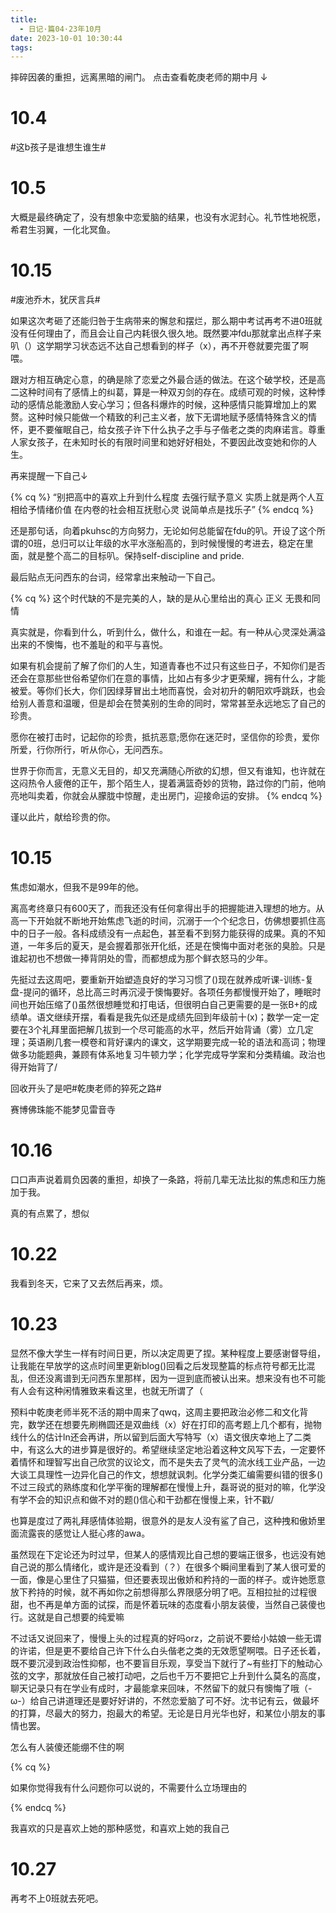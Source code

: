 ```yaml
---
title:
  - 日记·篇04·23年10月
date: 2023-10-01 10:30:44
tags:
---
```

摔碎因袭的重担，远离黑暗的闸门。
点击查看乾庚老师的期中月 ↓
<!--more-->
<h1>10.4</h1>
<p>#这b孩子是谁想生谁生#<p>
<h1>10.5</h1>
<p>大概是最终确定了，没有想象中恋爱脑的结果，也没有水泥封心。礼节性地祝愿，希君生羽翼，一化北冥鱼。<p>
<h1>10.15</h1>
<p>#废池乔木，犹厌言兵#<p>
<p>如果这次考砸了还能归咎于生病带来的懈怠和摆烂，那么期中考试再考不进0班就没有任何理由了，而且会让自己内耗很久很久地。既然要冲fdu那就拿出点样子来叭（）这学期学习状态远不达自己想看到的样子（x），再不开卷就要完蛋了啊喂。<p>
<p>跟对方相互确定心意，的确是除了恋爱之外最合适的做法。在这个破学校，还是高二这种时间有了感情上的纠葛，算是一种双刃剑的存在。成绩可观的时候，这种悸动的感情总能激励人安心学习；但各科爆炸的时候，这种感情只能算增加上的累赘。这种时候只能做一个精致的利己主义者，放下无谓地赋予感情特殊含义的情怀，更不要催眠自己，给女孩子许下什么执子之手与子偕老之类的肉麻诺言。尊重人家女孩子，在未知时长的有限时间里和她好好相处，不要因此改变她和你的人生。<p>
<p>再来提醒一下自己↓<p>
{% cq %}
“别把高中的喜欢上升到什么程度 去强行赋予意义 实质上就是两个人互相给予情绪价值 在内卷的社会相互抚慰心灵 说简单点是找乐子”
{% endcq %}
<p>还是那句话，向着pkuhsc的方向努力，无论如何总能留在fdu的叭。开设了这个所谓的0班，总归可以让年级的水平水涨船高的，到时候慢慢的考进去，稳定在里面，就是整个高二的目标叭。保持self-discipline and pride.<p>
<p>最后贴点无问西东的台词，经常拿出来触动一下自己。<p>
{% cq %}
这个时代缺的不是完美的人，缺的是从心里给出的真心 正义 无畏和同情

真实就是，你看到什么，听到什么，做什么，和谁在一起。有一种从心灵深处满溢出来的不懊悔，也不羞耻的和平与喜悦。

如果有机会提前了解了你们的人生，知道青春也不过只有这些日子，不知你们是否还会在意那些世俗希望你们在意的事情，比如占有多少才更荣耀，拥有什么，才能被爱。等你们长大，你们因绿芽冒出土地而喜悦，会对初升的朝阳欢呼跳跃，也会给别人善意和温暖，但是却会在赞美别的生命的同时，常常甚至永远地忘了自己的珍贵。

愿你在被打击时，记起你的珍贵，抵抗恶意;愿你在迷茫时，坚信你的珍贵，爱你所爱，行你所行，听从你心，无问西东。

世界于你而言，无意义无目的，却又充满随心所欲的幻想，但又有谁知，也许就在这闷热令人疲倦的正午，那个陌生人，提着满篮奇妙的货物，路过你的门前，他响亮地叫卖着，你就会从朦胧中惊醒，走出房门，迎接命运的安排。
{% endcq %}

<p>谨以此片，献给珍贵的你。<p>
<h1>10.15</h1>
<p>焦虑如潮水，但我不是99年的他。<p>
<p>离高考终章只有600天了，而我还没有任何拿得出手的把握能进入理想的地方。从高一下开始就不断地开始焦虑飞逝的时间，沉溺于一个个纪念日，仿佛想要抓住高中的日子一般。各科成绩没有一点起色，甚至看不到努力能获得的成果。真的不知道，一年多后的夏天，是会握着那张开化纸，还是在懊悔中面对老张的臭脸。只是谁起初也不想做一捧背阴处的雪，而都想成为那个鲜衣怒马的少年。<p>
<p>先挺过去这周吧，要重新开始塑造良好的学习习惯了()现在就养成听课-训练-复盘-提问的循环，总比高三时再沉浸于懊悔要好。各项任务都慢慢开始了，睡眠时间也开始压缩了()虽然很想睡觉和打电话，但很明白自己更需要的是一张B+的成绩单。语文继续开摆，看看是我先似还是成绩先回到年级前十(x)；数学一定一定要在3个礼拜里面把解几拔到一个尽可能高的水平，然后开始背诵（雾）立几定理；英语刷几套一模卷和背好课内的课文，这学期要完成一轮的语法和高词；物理做多功能题典，兼顾有体系地复习牛顿力学；化学完成导学案和分类精编。政治也得开始背了/<p>
<p>回收开头了是吧#乾庚老师的猝死之路#<p>
<p>赛博佛珠能不能梦见雷音寺<p>
<h1>10.16</h1>
<p>口口声声说着肩负因袭的重担，却换了一条路，将前几辈无法比拟的焦虑和压力施加于我。<p>
<p>真的有点累了，想似<p>
<h1>10.22</h1>
<p>我看到冬天，它来了又去然后再来，烦。<p>
<h1>10.23</h1>
<p>显然不像大学生一样有时间日更，所以决定周更了捏。某种程度上要感谢督导组，让我能在早放学的这点时间里更新blog()回看之后发现整篇的标点符号都无比混乱，但还没离谱到无问西东里那样，因为一逗到底而被认出来。想来没有也不可能有人会有这种闲情雅致来看这里，也就无所谓了（<p>
<p>预料中乾庚老师半死不活的期中周来了qwq，这周主要把政治必修二和文化背完，数学还在想要先刷椭圆还是双曲线（x）好在打印的高考题上几个都有，抛物线什么的估计ln还会再讲，所以留到后面大写特写（x）语文很庆幸地上了二类中，有这么大的进步算是很好的。希望继续坚定地沿着这种文风写下去，一定要怀着情怀和理智写出自己欣赏的议论文，而不是失去了灵气的流水线工业产品，一边大谈工具理性一边异化自己的作文，想想就讽刺。化学分类汇编需要纠错的很多()不过三段式的熟练度和化学平衡的理解都在慢慢上升，磊哥说的挺对的嘛，化学没有学不会的知识点和做不对的题()信心和干劲都在慢慢上来，针不戳/<p>
<p>也算是度过了两礼拜感情体验期，很意外的是友人没有鲨了自己，这种拽和傲娇里面流露丧的感觉让人挺心疼的awa。<p>
<p>虽然现在下定论还为时过早，但某人的感情观比自己想的要端正很多，也远没有她自己说的那么情绪化，或许是还没看到（？）在很多个瞬间里看到了某人很可爱的一面，像是心里住了只猫猫，但还要表现出傲娇和矜持的一面的样子。或许她愿意放下矜持的时候，就不再如你之前想得那么界限感分明了吧。互相拉扯的过程很甜，也不再是单方面的试探，而是怀着玩味的态度看小朋友装傻，当然自己装傻也行。这就是自己想要的纯爱嘛<p>
<p>不过话又说回来了，慢慢上头的过程真的好吗orz，之前说不要给小姑娘一些无谓的许诺，但是更不要给自己许下什么白头偕老之类的无效愿望啊喂。日子还长着，既不要沉浸到政治性抑郁，也不要盲目乐观，享受当下就行了~有些打下的触动心弦的文字，那就放任自己被打动吧，之后也千万不要把它上升到什么莫名的高度，聊天记录只有在学业有成时，才最能拿来回味，不然留下的就只有懊悔了哦（-ω-）给自己讲道理还是要好好讲的，不然恋爱脑了可不好。沈书记有云，做最坏的打算，尽最大的努力，抱最大的希望。无论是日月光华也好，和某位小朋友的事情也罢。<p>
<p>怎么有人装傻还能绷不住的啊<p>
{% cq %}

如果你觉得我有什么问题你可以说的，不需要什么立场理由的

{% endcq %}
<p>我喜欢的只是喜欢上她的那种感觉，和喜欢上她的我自己<p>
<h1>10.27</h1>
<p>再考不上0班就去死吧。<p>